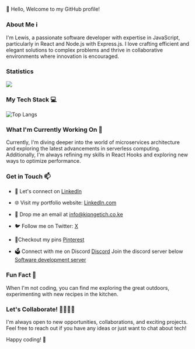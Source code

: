 👋 Hello, Welcome to my GitHub profile!

### About Me ℹ️
I'm Lewis, a passionate software developer with expertise in JavaScript, particularly in React and Node.js with Express.js. I love crafting efficient and elegant solutions to complex problems and thrive in collaborative environments where innovation is encouraged.

### Statistics
<picture>
  <source
    srcset="https://github-readme-stats.vercel.app/api?username=usr-0123&show_icons=true&theme=radical"
    media="(prefers-color-scheme: dark)"
  />
  <source
    srcset="https://github-readme-stats.vercel.app/api?username=usr-0123&show_icons=true"
    media="(prefers-color-scheme: light), (prefers-color-scheme: no-preference)"
  />
  <img src="https://github-readme-stats.vercel.app/api?username=usr-0123&show_icons=true" />
</picture>

### My Tech Stack 💻
![Top Langs](https://github-readme-stats.vercel.app/api/top-langs/?username=usr-0123&hide_progress=true&theme=dark)

### What I'm Currently Working On 🚀
Currently, I'm diving deeper into the world of microservices architecture and exploring the latest advancements in serverless computing. Additionally, I'm always refining my skills in React Hooks and exploring new ways to optimize performance.

### Get in Touch 📫
- 💼 Let's connect on [LinkedIn](https://www.linkedin.com/in/lewis-k-89bbba294?utm_source=share&utm_campaign=share_via&utm_content=profile&utm_medium=android_app)

- 🌐 Visit my portfolio website: [LinkedIn.com](https://www.linkedin.com/in/lewis-k-89bbba294?utm_source=share&utm_campaign=share_via&utm_content=profile&utm_medium=android_app)

- 📧 Drop me an email at [info@kipngetich.co.ke](mailto:fixedzone365@example.com)

- 🐦 Follow me on Twitter: [X](https://x.com/x_user_0123?t=0tIEWTZimhRwsIba8k32rQ&s=09)

- 📍Checkout my pins [Pinterest](https://pin.it/5qVkjxPLH) 

- 🗳️ Connect with me on Discord
[Discord](https://discord.com/invite/gTfNXazz)
Join the discord server below
[Software development server](https://discord.com/invite/kvHbrWjc) 

### Fun Fact 🎉 
When I'm not coding, you can find me exploring the great outdoors, experimenting with new recipes in the kitchen. 

### Let's Collaborate! 👩‍💻👨‍💻
I'm always open to new opportunities, collaborations, and exciting projects. Feel free to reach out if you have any ideas or just want to chat about tech!

Happy coding! 🚀
